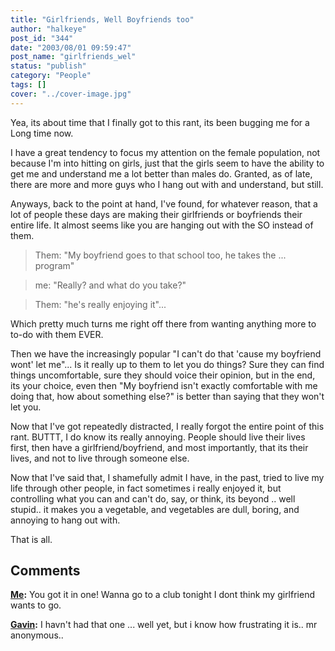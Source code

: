```yaml
---
title: "Girlfriends, Well Boyfriends too"
author: "halkeye"
post_id: "344"
date: "2003/08/01 09:59:47"
post_name: "girlfriends_wel"
status: "publish"
category: "People"
tags: []
cover: "../cover-image.jpg"
---
```


Yea, its about time that I finally got to this rant, its been bugging me for a Long time now.

I have a great tendency to focus my attention on the female population, not because I'm into hitting on girls, just that the girls seem to have the ability to get me and understand me a lot better than males do. Granted, as of late, there are more and more guys who I hang out with and understand, but still.

Anyways, back to the point at hand, I've found, for whatever reason, that a lot of people these days are making their girlfriends or boyfriends their entire life. It almost seems like you are hanging out with the SO instead of them.


> Them: "My boyfriend goes to that school too, he takes the ... program"

> me: "Really? and what do you take?"

> Them: "he's really enjoying it"...


Which pretty much turns me right off there from wanting anything more to to-do with them EVER.

Then we have the increasingly popular "I can't do that 'cause my boyfriend wont' let me"... Is it really up to them to let you do things? Sure they can find things uncomfortable, sure they should voice their opinion, but in the end, its your choice, even then "My boyfriend isn't exactly comfortable with me doing that, how about something else?" is better than saying that they won't let you.

Now that I've got repeatedly distracted, I really forgot the entire point of this rant. BUTTT, I do know its really annoying. People should live their lives first, then have a girlfriend/boyfriend, and most importantly, that its their lives, and not to live through someone else.

Now that I've said that, I shamefully admit I have, in the past, tried to live my life through other people, in fact sometimes i really enjoyed it, but controlling what you can and can't do, say, or think, its beyond .. well stupid.. it makes you a vegetable, and vegetables are dull, boring, and annoying to hang out with.

That is all.

## Comments

**[Me](#11 "2003-08-14 07:51:21"):** You got it in one!
 Wanna go to a club tonight
 I dont think my girlfriend wants to go.

**[Gavin](#12 "2003-08-14 11:35:52"):** I havn't had that one ... well yet, but i know how frustrating it is.. mr anonymous..

